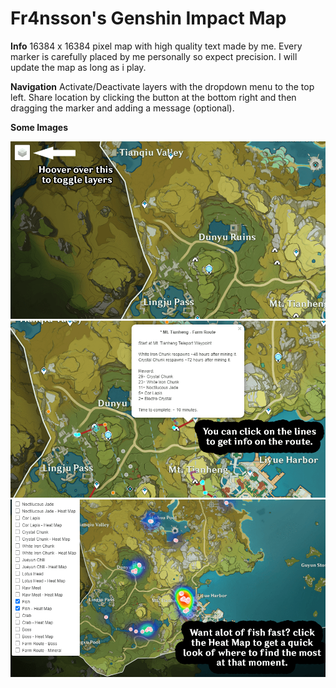 # Fr4nsson's Genshin Impact Map

<b>Info</b>
16384 x 16384 pixel map with high quality text made by me.
Every marker is carefully placed by me personally so expect precision.
I will update the map as long as i play.

<b>Navigation</b>
Activate/Deactivate layers with the dropdown menu to the top left.
Share location by clicking the button at the bottom right and then dragging the marker and adding a message (optional).

<b>Some Images</b>
<p>
  <img src="https://raw.githubusercontent.com/Fr4nsson/Fr4nsson.github.io/main/Preview1.png">
  
  <img src="https://raw.githubusercontent.com/Fr4nsson/Fr4nsson.github.io/main/Preview2.png">
  
  <img src="https://raw.githubusercontent.com/Fr4nsson/Fr4nsson.github.io/main/Preview3.png">
</p>


